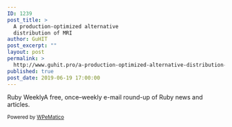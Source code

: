 ```yaml
---
ID: 1239
post_title: >
  A production-optimized alternative
  distribution of MRI
author: GuHIT
post_excerpt: ""
layout: post
permalink: >
  http://www.guhit.pro/a-production-optimized-alternative-distribution-of-mri/
published: true
post_date: 2019-06-19 17:00:00
---
```

Ruby WeeklyA free, once&ndash;weekly e-mail round-up of Ruby news and articles.<p class="wpematico_credit"><small>Powered by <a href="http://www.wpematico.com" target="_blank">WPeMatico</a></small></p>
